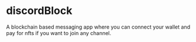 # discordBlock
A blockchain based messaging app where you can connect your wallet and pay for nfts if you want to join any channel.
